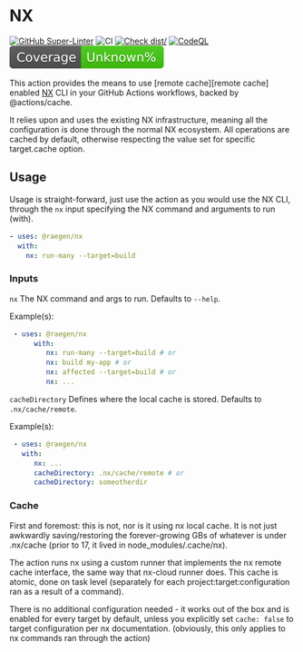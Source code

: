 # NX

[![GitHub Super-Linter][Github Super-Linter badge]][Github Super-Linter]
![CI][CI]
[![Check dist/][Check dist/ badge]][Check dist/]
[![CodeQL][CodeQL badge]][CodeQL]
![Coverage][Coverage]

This action provides the means to use [remote cache][remote cache] enabled 
[NX][NX] CLI in your GitHub Actions workflows, backed by @actions/cache.

It relies upon and uses the existing NX infrastructure, meaning all the 
configuration is done through the normal NX ecosystem. All operations are 
cached by default, otherwise respecting the value set for specific target.cache 
option.

## Usage

Usage is straight-forward, just use the action as you would use the NX CLI,
through the `nx` input specifying the NX command and arguments to run (with).

```yaml
- uses: @raegen/nx
  with:
    nx: run-many --target=build
```

### Inputs

`nx` The NX command and args to run. Defaults to `--help`.

Example(s):

```yaml
 - uses: @raegen/nx
      with:
         nx: run-many --target=build # or
         nx: build my-app # or
         nx: affected --target=build # or
         nx: ...
```

`cacheDirectory` Defines where the local cache is stored.
Defaults to `.nx/cache/remote`.

Example(s):

```yaml
 - uses: @raegen/nx
   with:
      nx: ...
      cacheDirectory: .nx/cache/remote # or
      cacheDirectory: someotherdir
```

### Cache

First and foremost: this is not, nor is it using nx local cache.
It is not just awkwardly saving/restoring the forever-growing GBs of whatever is
under .nx/cache (prior to 17, it lived in node_modules/.cache/nx).

The action runs nx using a custom runner that implements the nx remote cache 
interface, the same way that nx-cloud runner does. This cache is atomic,
done on task level (separately for each project:target:configuration ran as a 
result of a command).

There is no additional configuration needed - it works out of the box and is 
enabled for every target by default, unless you explicitly set `cache: false` 
to target configuration per nx documentation. (obviously, this only applies to 
nx commands ran through the action)

[Github Super-Linter badge]: https://github.com/actions/typescript-action/actions/workflows/linter.yml/badge.svg
[Check dist/ badge]: https://github.com/actions/typescript-action/actions/workflows/check-dist.yml/badge.svg
[CodeQL badge]: https://github.com/actions/typescript-action/actions/workflows/codeql-analysis.yml/badge.svg

[CI]: https://github.com/actions/typescript-action/actions/workflows/ci.yml/badge.svg
[GitHub Super-Linter]: https://github.com/super-linter/super-linter
[Check dist/]: https://github.com/actions/typescript-action/actions/workflows/check-dist.yml
[CodeQL]: https://github.com/actions/typescript-action/actions/workflows/codeql-analysis.yml
[Coverage]: ./badges/coverage.svg
[remote-cache]: https://nx.dev/ci/features/remote-cache
[NX]: https://nx.dev/
